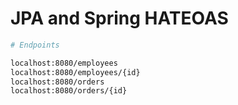 # JPA and Spring HATEOAS

```bash
# Endpoints

localhost:8080/employees
localhost:8080/employees/{id}
localhost:8080/orders
localhost:8080/orders/{id}
```
